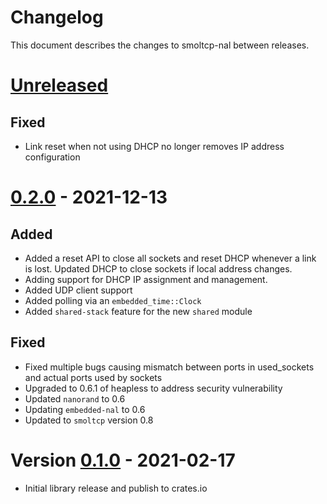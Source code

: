 # Changelog

This document describes the changes to smoltcp-nal between releases.

# [Unreleased]

## Fixed
* Link reset when not using DHCP no longer removes IP address configuration

# [0.2.0] - 2021-12-13

## Added
* Added a reset API to close all sockets and reset DHCP whenever a link is lost. Updated DHCP to
  close sockets if local address changes.
* Adding support for DHCP IP assignment and management.
* Added UDP client support
* Added polling via an `embedded_time::Clock`
* Added `shared-stack` feature for the new `shared` module

## Fixed
* Fixed multiple bugs causing mismatch between ports in used_sockets and actual ports used by
  sockets
* Upgraded to 0.6.1 of heapless to address security vulnerability
* Updated `nanorand` to 0.6
* Updating `embedded-nal` to 0.6
* Updated to `smoltcp` version 0.8

# Version [0.1.0] - 2021-02-17
* Initial library release and publish to crates.io

[Unreleased]: https://github.com/quartiq/smoltcp-nal/compare/0.2.0...HEAD
[0.2.0]: https://github.com/quartiq/smoltcp-nal/tree/0.2.0
[0.1.0]: https://github.com/quartiq/smoltcp-nal/tree/0.1.0
